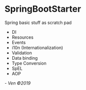 # SpringBootStarter

Spring basic stuff as scratch pad

- DI
- Resources
- Events
- i10n (Internationalization)
- Validation
- Data binding
- Type Conversion
- SpEL
- AOP

<i> - Ven &copy;2019</i>